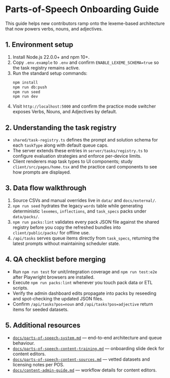 # Parts-of-Speech Onboarding Guide

This guide helps new contributors ramp onto the lexeme-based architecture that now powers verbs, nouns, and adjectives.

## 1. Environment setup
1. Install Node.js 22.0.0+ and npm 10+.
2. Copy `.env.example` to `.env` and confirm `ENABLE_LEXEME_SCHEMA=true` so the task registry remains active.
3. Run the standard setup commands:
   ```bash
   npm install
   npm run db:push
   npm run seed
   npm run dev
   ```
4. Visit `http://localhost:5000` and confirm the practice mode switcher exposes Verbs, Nouns, and Adjectives by default.

## 2. Understanding the task registry
- `shared/task-registry.ts` defines the prompt and solution schema for each `taskType` along with default queue caps.
- The server extends these entries in `server/tasks/registry.ts` to configure evaluation strategies and enforce per-device limits.
- Client renderers map task types to UI components; study `client/src/pages/home.tsx` and the practice card components to see how prompts are displayed.

## 3. Data flow walkthrough
1. Source CSVs and manual overrides live in `data/` and `docs/external/`.
2. `npm run seed` hydrates the legacy `words` table while generating deterministic `lexemes`, `inflections`, and `task_specs` packs under `data/packs/`.
3. `npm run packs:lint` validates every pack JSON file against the shared registry before you copy the refreshed bundles into `client/public/packs/` for offline use.
4. `/api/tasks` serves queue items directly from `task_specs`, returning the latest prompts without maintaining scheduler state.

## 4. QA checklist before merging
- Run `npm run test` for unit/integration coverage and `npm run test:e2e` after Playwright browsers are installed.
- Execute `npm run packs:lint` whenever you touch pack data or ETL scripts.
- Verify the admin dashboard edits propagate into packs by reseeding and spot-checking the updated JSON files.
- Confirm `/api/tasks?pos=noun` and `/api/tasks?pos=adjective` return items for seeded datasets.

## 5. Additional resources
- [`docs/parts-of-speech-system.md`](./parts-of-speech-system.md) — end-to-end architecture and queue behaviour.
- [`docs/parts-of-speech-content-training.md`](./parts-of-speech-content-training.md) — onboarding slide deck for content editors.
- [`docs/parts-of-speech-content-sources.md`](./parts-of-speech-content-sources.md) — vetted datasets and licensing notes per POS.
- [`docs/content-admin-guide.md`](./content-admin-guide.md) — workflow details for content editors.
